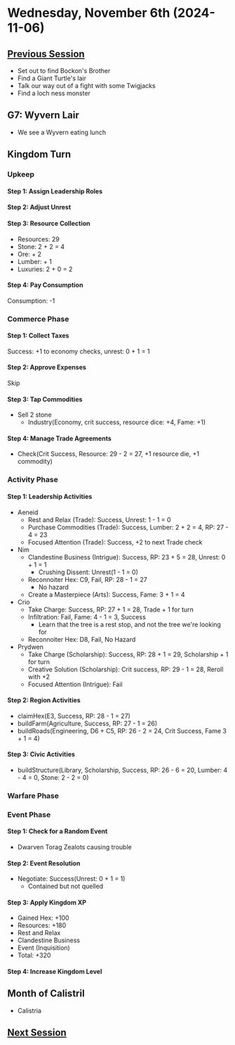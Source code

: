 # Wednesday, November 6th (2024-11-06)

## [Previous Session](./2024-10-30.md)

- Set out to find Bockon's Brother
- Find a Giant Turtle's lair
- Talk our way out of a fight with some Twigjacks
- Find a loch ness monster

## G7: Wyvern Lair

- We see a Wyvern eating lunch

## Kingdom Turn

### Upkeep

#### Step 1: Assign Leadership Roles

#### Step 2: Adjust Unrest

#### Step 3: Resource Collection

- Resources: 29
- Stone: 2 + 2 = 4
- Ore: + 2
- Lumber: + 1
- Luxuries: 2 + 0 = 2

#### Step 4: Pay Consumption

Consumption: -1

### Commerce Phase

#### Step 1: Collect Taxes

Success: +1 to economy checks, unrest: 0 + 1 = 1

#### Step 2: Approve Expenses

Skip

#### Step 3: Tap Commodities

- Sell 2 stone
  - Industry(Economy, crit success, resource dice: +4, Fame: +1)

#### Step 4: Manage Trade Agreements

- Check(Crit Success, Resource: 29 - 2 = 27, +1 resource die, +1 commodity)

### Activity Phase

#### Step 1: Leadership Activities

- Aeneid
  - Rest and Relax (Trade): Success, Unrest: 1 - 1 = 0
  - Purchase Commodities (Trade): Success, Lumber: 2 + 2 = 4, RP: 27 - 4 = 23
  - Focused Attention (Trade): Success, +2 to next Trade check
- Nim
  - Clandestine Business (Intrigue): Success, RP: 23 + 5 = 28, Unrest: 0 + 1 = 1
    - Crushing Dissent: Unrest(1 - 1 = 0)
  - Reconnoiter Hex: C9, Fail, RP: 28 - 1 = 27
    - No hazard
  - Create a Masterpiece (Arts): Success, Fame: 3 + 1 = 4
- Crio
  - Take Charge: Success, RP: 27 + 1 = 28, Trade + 1 for turn
  - Infiltration: Fail, Fame: 4 - 1 = 3, Success
    - Learn that the tree is a rest stop, and not the tree we're looking for
  - Reconnoiter Hex: D8, Fail, No Hazard
- Prydwen
  - Take Charge (Scholarship): Success, RP: 28 + 1 = 29, Scholarship + 1 for turn
  - Creative Solution (Scholarship): Crit success, RP: 29 - 1 = 28, Reroll with +2
  - Focused Attention (Intrigue): Fail

#### Step 2: Region Activities

- claimHex(E3, Success, RP: 28 - 1 = 27)
- buildFarm(Agriculture, Success, RP: 27 - 1 = 26)
- buildRoads(Engineering, D6 + C5, RP: 26 - 2 = 24, Crit Success, Fame 3 + 1 = 4)

#### Step 3: Civic Activities

- buildStructure(Library, Scholarship, Success, RP: 26 - 6 = 20, Lumber: 4 - 4 = 0, Stone: 2 - 2 = 0)

### Warfare Phase

### Event Phase

#### Step 1: Check for a Random Event

- Dwarven Torag Zealots causing trouble

#### Step 2: Event Resolution

- Negotiate: Success(Unrest: 0 + 1 = 1)
  - Contained but not quelled

#### Step 3: Apply Kingdom XP

- Gained Hex: +100
- Resources: +180
- Rest and Relax
- Clandestine Business
- Event (Inquisition)
- Total: +320

#### Step 4: Increase Kingdom Level

## Month of Calistril

- Calistria

## [Next Session](./2024-11-13.md)
